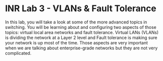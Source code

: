 # INR Lab 3 - VLANs & Fault Tolerance
In this lab, you will take a look at some of the more advanced topics in switching. You will be learning about and configuring two aspects of those topics: virtual local area networks and fault tolerance. Virtual LANs (VLANs) is dividing the network at a Layer 2 level and Fault tolerance is making sure your network is up most of the time. Those aspects are very important when we are talking about enterprise-grade networks but they are not very complicated.

